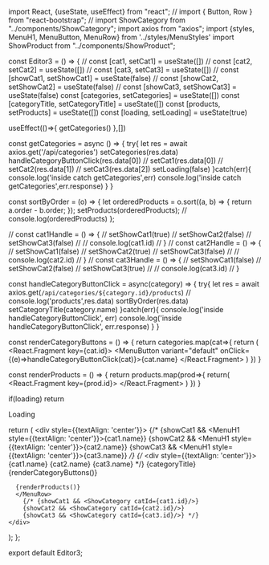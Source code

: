 import React, {useState, useEffect} from "react";
// import { Button, Row } from "react-bootstrap";
// import ShowCategory from "../components/ShowCategory";
import axios from "axios";
import {styles, MenuH1, MenuButton, MenuRow} from '../styles/MenuStyles'
import ShowProduct from "../components/ShowProduct";



const Editor3 = () => {
  // const [cat1, setCat1] = useState([])
  // const [cat2, setCat2] = useState([])
  // const [cat3, setCat3] = useState([])
  // const [showCat1, setShowCat1] = useState(false)
  // const [showCat2, setShowCat2] = useState(false)
  // const [showCat3, setShowCat3] = useState(false)
  const [categories, setCategories] = useState([])
  const [categoryTitle, setCategoryTitle] = useState([])
  const [products, setProducts] = useState([])
  const [loading, setLoading] = useState(true)

  useEffect(()=>{
    getCategories()
  },[])

  const getCategories = async () => {
    try{
      let res = await axios.get('/api/categories')
      setCategories(res.data)
      handleCategoryButtonClick(res.data[0])
      // setCat1(res.data[0])
      // setCat2(res.data[1])
      // setCat3(res.data[2])
      setLoading(false)
    }catch(err){
      console.log('inside catch getCategories',err)
      console.log('inside catch getCategories',err.response)
    }
  }

  const sortByOrder = (o) => {
    let orderedProducts = o.sort((a, b) => {
      return a.order - b.order;
    });
    setProducts(orderedProducts);
    // console.log(orderedProducts)
  };

  // const cat1Handle = () => {
  //   setShowCat1(true)
  //   setShowCat2(false)
  //   setShowCat3(false)
  //   // console.log(cat1.id)
  // }
  // const cat2Handle = () => {
  //   setShowCat1(false)
  //   setShowCat2(true)
  //   setShowCat3(false)
  //   // console.log(cat2.id)
  // }
  // const cat3Handle = () => {
  //   setShowCat1(false)
  //   setShowCat2(false)
  //   setShowCat3(true)
  //   // console.log(cat3.id)
  // }

  const handleCategoryButtonClick = async(category) => {
    try{
      let res = await axios.get(`/api/categories/${category.id}/products`)
      // console.log('products',res.data)
      sortByOrder(res.data)
      setCategoryTitle(category.name)
    }catch(err){
      console.log('inside handleCategoryButtonClick', err)
      console.log('inside handleCategoryButtonClick', err.response)
    }
  }

  const renderCategoryButtons = () => {
    return categories.map(cat=>{
      return (
      <React.Fragment key={cat.id}>
        <MenuButton variant="default" onClick={(e)=>handleCategoryButtonClick(cat)}>{cat.name}</MenuButton>
      </React.Fragment>
    )
  })
  }

  const renderProducts = () => {
    return products.map(prod=>{
      return(
        <React.Fragment key={prod.id}>
        <ShowProduct prod={prod}/>
      </React.Fragment>
    )
  })
  }

  if(loading) return <p>Loading</p>
  return (
    <div style={{textAlign: 'center'}}>
        {/* {showCat1 && <MenuH1 style={{textAlign: 'center'}}>{cat1.name}</MenuH1>}
        {showCat2 && <MenuH1 style={{textAlign: 'center'}}>{cat2.name}</MenuH1>}
        {showCat3 && <MenuH1 style={{textAlign: 'center'}}>{cat3.name}</MenuH1>} */}
      {/* <div style={{textAlign: 'center'}}>
        <MenuButton variant="default" onClick={cat1Handle}>{cat1.name}</MenuButton>
        <MenuButton variant="default" onClick={cat2Handle}>{cat2.name}</MenuButton>
        <MenuButton variant="default" onClick={cat3Handle}>{cat3.name}</MenuButton>
      </div> */}
      <MenuH1>{categoryTitle}</MenuH1>
      {renderCategoryButtons()}
      <MenuRow>

      {renderProducts()}
      </MenuRow>
        {/* {showCat1 && <ShowCategory catId={cat1.id}/>}
        {showCat2 && <ShowCategory catId={cat2.id}/>}
        {showCat3 && <ShowCategory catId={cat3.id}/>} */}
    </div>
  );
};



export default Editor3;
